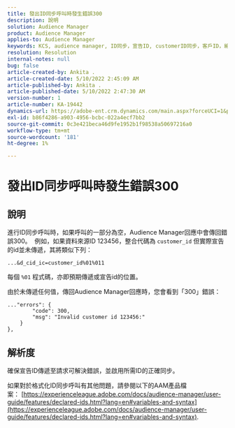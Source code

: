 ```yaml
---
title: 發出ID同步呼叫時發生錯誤300
description: 說明
solution: Audience Manager
product: Audience Manager
applies-to: Audience Manager
keywords: KCS, audience manager, ID同步，宣告ID, customerID同步，客戶ID，線上同步
resolution: Resolution
internal-notes: null
bug: false
article-created-by: Ankita .
article-created-date: 5/10/2022 2:45:09 AM
article-published-by: Ankita .
article-published-date: 5/10/2022 2:47:30 AM
version-number: 1
article-number: KA-19442
dynamics-url: https://adobe-ent.crm.dynamics.com/main.aspx?forceUCI=1&pagetype=entityrecord&etn=knowledgearticle&id=35259630-0bd0-ec11-a7b5-0022480a8753
exl-id: b86f4286-a903-4956-bcbc-022a4ecf7bb2
source-git-commit: 0c3e421beca46d9fe1952b1f98538a50697216a0
workflow-type: tm+mt
source-wordcount: '181'
ht-degree: 1%

---
```


# 發出ID同步呼叫時發生錯誤300

## 說明


進行ID同步呼叫時，如果呼叫的一部分為空，Audience Manager回應中會傳回錯誤300。  例如，如果資料來源ID 123456，整合代碼為 `customer_id` 但實際宣告的id並未傳遞，其將類似下列：

`...&d_cid_ic=customer_id%01%011`

每個 `%01` 程式碼，亦即預期傳遞或宣告id的位置。

由於未傳遞任何值，傳回Audience Manager回應時，您會看到「300」錯誤：

```
..."errors": {
        "code": 300,
        "msg": "Invalid customer id 123456:"
    }
},
```

## 解析度


確保宣告ID傳遞至請求可解決錯誤，並啟用所需ID的正確同步。

如果對於格式化ID同步呼叫有其他問題，請參閱以下的AAM產品檔案： [https://experienceleague.adobe.com/docs/audience-manager/user-guide/features/declared-ids.html?lang=en#variables-and-syntax](https://experienceleague.adobe.com/docs/audience-manager/user-guide/features/declared-ids.html?lang=en#variables-and-syntax).
